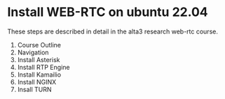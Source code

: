 # Install WEB-RTC on ubuntu 22.04

These steps are described in detail in the alta3 research web-rtc course.

1. Course Outline
0. Navigation
0. Install Asterisk
0. Install RTP Engine
0. Install Kamailio
0. Install NGINX
0. Insall TURN
